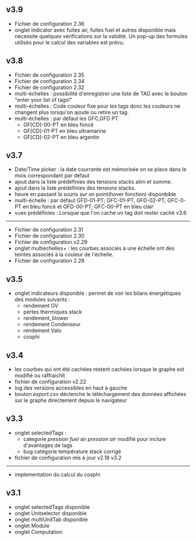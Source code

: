 v3.9
----
- Fichier de configuration 2.36
- onglet indicator avec fuites air, fuites fuel et autres disponible mais nécessite quelques vérifications sur la validité. Un pop-up des formules utilisés pour le calcul des variables est prévu. 

v3.8
----
- Fichier de configuration 2.35
- Fichier de configuration 2.34
- Fichier de configuration 2.32
- multi-échelles : possibilité d'enregistrer une liste de TAG avec le bouton "enter your list of tags!"
- multi-échelles : Code couleur fixe pour les tags donc les couleurs ne changent plus lorsqu'on ajoute ou retire un tag.
- multi-échelles : par défaut les GFC,GFD PT
  - GF[CD]-00-PT en bleu foncé
  - GF[CD]-01-PT en bleu ultramarine
  - GF[CD]-02-PT en bleu argentin

v3.7
----
- Date/Time picker : la date courrante est mémorisée on se place dans le mois correspondant par défaut
- ajout dans la liste prédéfinies des tensions stacks alim et somme.
- ajout dans la liste prédéfinies des tensions stacks.
- heure en passant la souris sur un point(hover fonction) disponbible
- multi-échelle : par défaut GFD-01-PT; GFC-01-PT, GFD-02-PT; GFC-0-PT en bleu foncé
                          et GFD-00-PT; GFC-00-PT en bleu clair
- vues prédéfinies : Lorsque que l'on cache un tag doit rester caché
v3.6
----
- Fichier de configuration 2.31
- Fichier de configuration 2.30
- Fichier de configuration v2.29
- onglet multiéchelles+ : les courbes associés à une échelle ont des teintes associés à la couleur de l'échelle.
- Fichier de configuration 2.28

v3.5
----
- onglet indicateurs disponible : permet de voir les bilans énergétiques des modules suivants :
  - rendement GV
  - pertes thermiques stack
  - rendement_blower
  - rendement Condenseur
  - rendement Valo
  - cosphi

v3.4
----
- les courbes qui ont été cachées restent cachées lorsque le graphe est modifié ou raffraichît
- fichier de configuration v2.22
- log des versions accessibles en haut à gauche
- bouton *export.csv* déclenche le téléchargement des données affichées sur le graphe directement depuis le navigateur  

v3.3
----
- onglet selectedTags :
  - categorie *pression fuel* air *pression air*  modifié pour inclure d'avantages de tags
  - bug catégorie température stack corrigé  
- fichier de configuration mis à jour v2.18
v3.2
----
- implementation du calcul du cosphi

v3.1
----
- onglet selectedTags disponible
- onglet Unitselector disponible
- onglet multiUnitTab disponible
- onglet Module
- onglet Computation
